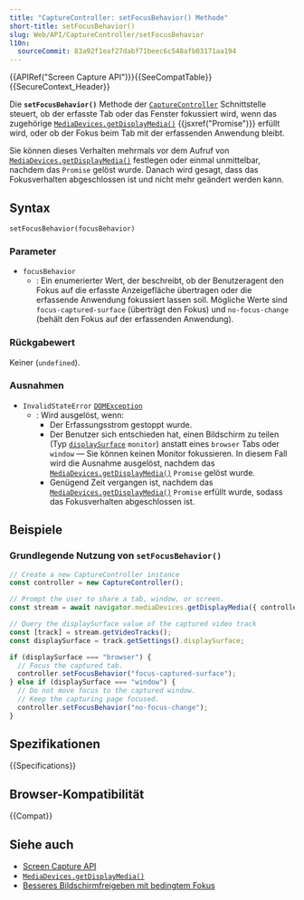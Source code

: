 ```yaml
---
title: "CaptureController: setFocusBehavior() Methode"
short-title: setFocusBehavior()
slug: Web/API/CaptureController/setFocusBehavior
l10n:
  sourceCommit: 83a92f1eaf27dabf71beec6c548afb03171aa194
---
```


{{APIRef("Screen Capture API")}}{{SeeCompatTable}}{{SecureContext_Header}}

Die **`setFocusBehavior()`** Methode der [`CaptureController`](/de/docs/Web/API/CaptureController) Schnittstelle steuert, ob der erfasste Tab oder das Fenster fokussiert wird, wenn das zugehörige [`MediaDevices.getDisplayMedia()`](/de/docs/Web/API/MediaDevices/getDisplayMedia) {{jsxref("Promise")}} erfüllt wird, oder ob der Fokus beim Tab mit der erfassenden Anwendung bleibt.

Sie können dieses Verhalten mehrmals vor dem Aufruf von [`MediaDevices.getDisplayMedia()`](/de/docs/Web/API/MediaDevices/getDisplayMedia) festlegen oder einmal unmittelbar, nachdem das `Promise` gelöst wurde. Danach wird gesagt, dass das Fokusverhalten abgeschlossen ist und nicht mehr geändert werden kann.

## Syntax

```js-nolint
setFocusBehavior(focusBehavior)
```

### Parameter

- `focusBehavior`
  - : Ein enumerierter Wert, der beschreibt, ob der Benutzeragent den Fokus auf die erfasste Anzeigefläche übertragen oder die erfassende Anwendung fokussiert lassen soll. Mögliche Werte sind `focus-captured-surface` (überträgt den Fokus) und `no-focus-change` (behält den Fokus auf der erfassenden Anwendung).

### Rückgabewert

Keiner (`undefined`).

### Ausnahmen

- `InvalidStateError` [`DOMException`](/de/docs/Web/API/DOMException)
  - : Wird ausgelöst, wenn:
    - Der Erfassungsstrom gestoppt wurde.
    - Der Benutzer sich entschieden hat, einen Bildschirm zu teilen (Typ [`displaySurface`](/de/docs/Web/API/MediaTrackSettings/displaySurface) `monitor`) anstatt eines `browser` Tabs oder `window` — Sie können keinen Monitor fokussieren. In diesem Fall wird die Ausnahme ausgelöst, nachdem das [`MediaDevices.getDisplayMedia()`](/de/docs/Web/API/MediaDevices/getDisplayMedia) `Promise` gelöst wurde.
    - Genügend Zeit vergangen ist, nachdem das [`MediaDevices.getDisplayMedia()`](/de/docs/Web/API/MediaDevices/getDisplayMedia) `Promise` erfüllt wurde, sodass das Fokusverhalten abgeschlossen ist.

## Beispiele

### Grundlegende Nutzung von `setFocusBehavior()`

```js
// Create a new CaptureController instance
const controller = new CaptureController();

// Prompt the user to share a tab, window, or screen.
const stream = await navigator.mediaDevices.getDisplayMedia({ controller });

// Query the displaySurface value of the captured video track
const [track] = stream.getVideoTracks();
const displaySurface = track.getSettings().displaySurface;

if (displaySurface === "browser") {
  // Focus the captured tab.
  controller.setFocusBehavior("focus-captured-surface");
} else if (displaySurface === "window") {
  // Do not move focus to the captured window.
  // Keep the capturing page focused.
  controller.setFocusBehavior("no-focus-change");
}
```

## Spezifikationen

{{Specifications}}

## Browser-Kompatibilität

{{Compat}}

## Siehe auch

- [Screen Capture API](/de/docs/Web/API/Screen_Capture_API)
- [`MediaDevices.getDisplayMedia()`](/de/docs/Web/API/MediaDevices/getDisplayMedia)
- [Besseres Bildschirmfreigeben mit bedingtem Fokus](https://developer.chrome.com/docs/web-platform/conditional-focus/)

